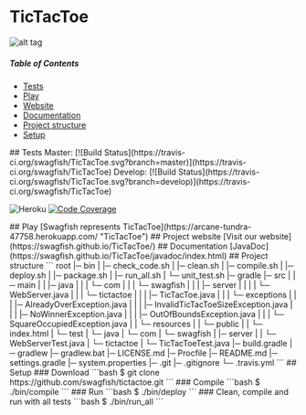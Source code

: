 ﻿# TicTacToe

![alt tag](https://swagfish.github.io/TicTacToe/images/gameplay.gif)

##### Table of Contents  
* [Tests](#tests)
* [Play](#play)
* [Website](#web)
* [Documentation](#doc)
* [Project structure](#structure)
* [Setup](#setup)

<a name="tests" />
## Tests
Master: [![Build Status](https://travis-ci.org/swagfish/TicTacToe.svg?branch=master)](https://travis-ci.org/swagfish/TicTacToe)
Develop: [![Build Status](https://travis-ci.org/swagfish/TicTacToe.svg?branch=develop)](https://travis-ci.org/swagfish/TicTacToe)

![Heroku](https://heroku-badge.herokuapp.com/?app=arcane-tundra-47758)
[![Code Coverage](https://img.shields.io/codecov/c/github/pvorb/property-providers/develop.svg)](https://codecov.io/github/pvorb/property-providers?branch=develop)

<a name="play" />
## Play
[Swagfish represents TicTacToe](https://arcane-tundra-47758.herokuapp.com/ "TicTacToe")

<a name="web" />
## Project website
[Visit our website](https://swagfish.github.io/TicTacToe/)

<a name="doc" />
## Documentation
[JavaDoc](https://swagfish.github.io/TicTacToe/javadoc/index.html)

<a name="structure" />
## Project structure
```
root
|─ bin
|  |─ check_code.sh
|  |─ clean.sh
|  |─ compile.sh
|  |─ deploy.sh
|  |─ package.sh
|  |─ run_all.sh
|  └─ unit_test.sh
|─ gradle
|─ src
|  |─ main
|  |  |─ java
|  |  |  └─ com
|  |  |     └─ swagfish
|  |  |        |─ server
|  |  |        |  └─ WebServer.java
|  |  |        └─ tictactoe
|  |  |           |─ TicTacToe.java
|  |  |           └─ exceptions
|  |  |              |─ AlreadyOverException.java
|  |  |              |─ InvalidTicTacToeSizeException.java
|  |  |              |─ NoWinnerException.java
|  |  |              |─ OutOfBoundsException.java
|  |  |              └─ SquareOccupiedException.java
|  |  └─ resources
|  |     └─ public
|  |        └─ index.html
|  └─ test
|     └─ java
|        └─ com
|           └─ swagfish
|              |─ server
|              |  └─ WebServerTest.java
|              └─ tictactoe
|                 └─ TicTacToeTest.java
|─ build.gradle
|─ gradlew
|─ gradlew.bat
|─ LICENSE.md
|─ Procfile
|─ README.md
|─ settings.gradle
|─ system.properties
|─ .git
|─ .gitignore
└─ .travis.yml
```

<a name="setup" />
## Setup
<a name="dl" />
### Download
```bash
$ git clone https://github.com/swagfish/tictactoe.git
```
<a name="cmp" />
### Compile
```bash
$ ./bin/compile
```
<a name="run" />
### Run
```bash
$ ./bin/deploy
```
<a name="all" />
### Clean, compile and run with all tests
```bash
$ ./bin/run_all
```